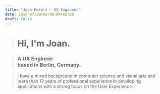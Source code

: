 ```yaml
---
title: "Joan Perals — UX Engineer"
date: 2018-07-20T09:40:04+02:00
draft: false
---
```


> # Hi, I'm Joan.

> ### A <span data-changingtext="UX Engineer,Frontend Developer,Creative Technologist">UX Engineer</span><br/>based in Berlin, Germany.

> I have a mixed background in computer science and visual arts and more than 12 years of professional experience in developing applications with a strong focus on the User Experience.
